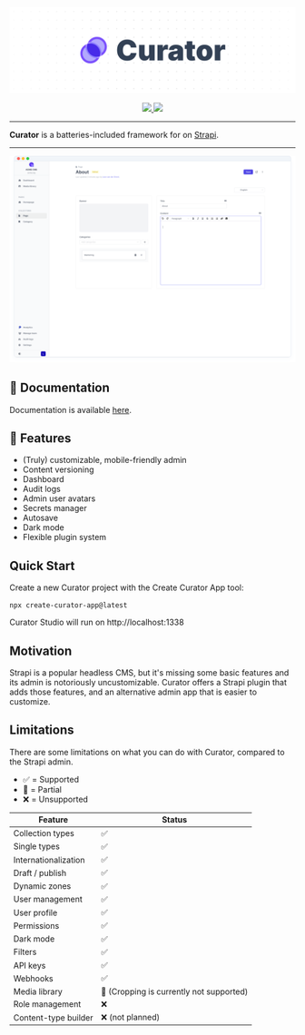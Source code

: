![Curator Logo](https://raw.githubusercontent.com/its-devtastic/curator/main/media/banner.png)

<div align="center">
  <a aria-label="Stars" href="https://github.com/its-devtastic/curator/stargazers">
    <img src="https://img.shields.io/github/stars/its-devtastic/curator">
  </a>
<a aria-label="NPM" href="https://www.npmjs.com/package/@curatorjs/studio">
    <img src="https://img.shields.io/npm/dm/%40curatorjs/studio">
  </a>
</div>

---

**Curator** is a batteries-included framework for on [Strapi](https://www.strapi.io).

---

![Preview](https://raw.githubusercontent.com/its-devtastic/curator/main/media/preview.png)

## 📜 Documentation

Documentation is available [here](https://its-devtastic.github.io/curator/).

## 💫 Features

- (Truly) customizable, mobile-friendly admin
- Content versioning
- Dashboard
- Audit logs
- Admin user avatars
- Secrets manager
- Autosave
- Dark mode
- Flexible plugin system

## Quick Start

Create a new Curator project with the Create Curator App tool:

```shell
npx create-curator-app@latest
```

Curator Studio will run on http://localhost:1338

## Motivation

Strapi is a popular headless CMS, but it's missing some basic features and its admin is notoriously uncustomizable.
Curator offers a Strapi plugin that adds those features, and an alternative admin app that is easier to customize.

## Limitations

There are some limitations on what you can do with Curator, compared to the Strapi admin.

- ✅ = Supported
- 🚧 = Partial
- ❌ = Unsupported

| Feature              | Status                                    |
| -------------------- | ----------------------------------------- |
| Collection types     | ✅                                        |
| Single types         | ✅                                        |
| Internationalization | ✅                                        |
| Draft / publish      | ✅                                        |
| Dynamic zones        | ✅                                        |
| User management      | ✅                                        |
| User profile         | ✅                                        |
| Permissions          | ✅️                                       |
| Dark mode            | ✅                                        |
| Filters              | ✅                                        |
| API keys             | ✅                                        |
| Webhooks             | ✅                                        |
| Media library        | 🚧️ (Cropping is currently not supported) |
| Role management      | ❌                                        |
| Content-type builder | ❌ (not planned)                          |
